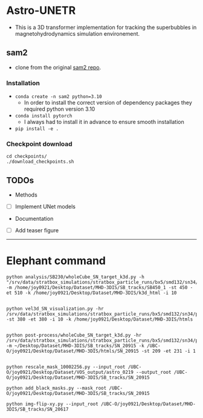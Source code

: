 # Astro-UNETR
- This is a 3D transformer implementation for tracking the superbubbles in magnetohydrodynamics simulation environement. 

## sam2 
- clone from the original [sam2 repo](https://github.com/facebookresearch/sam2).

### Installation
- `conda create -n sam2 python=3.10`
    - In order to install the correct version of dependency packages they required python version 3.10
- `conda install pytorch` 
    - I always had to install it in advance to ensure smooth installation
-  `pip install -e .`

### Checkpoint download
```
cd checkpoints/
./download_checkpoints.sh
```



## TODOs
- Methods
- [ ] Implement UNet models

- Documentation
- [ ] Add teaser figure

---------------------------------------------------------------------------
# Elephant command
```
python analysis/SB230/wholeCube_SN_target_k3d.py -h "/srv/data/stratbox_simulations/stratbox_particle_runs/bx5/smd132/sn34/pe300/4pc_resume/4pc" -m /home/joy0921/Desktop/Dataset/MHD-3DIS/SB_tracks/SB450_1 -st 450 -et 510 -k /home/joy0921/Desktop/Dataset/MHD-3DIS/k3d_html -i 10


python vel3d_SN_visualization.py -hr /srv/data/stratbox_simulations/stratbox_particle_runs/bx5/smd132/sn34/pe300/4pc_resume/4pc  -st 380 -et 380 -i 10 -k /home/joy0921/Desktop/Dataset/MHD-3DIS/htmls
    
    
python post-process/wholeCube_SN_target_k3d.py -hr /srv/data/stratbox_simulations/stratbox_particle_runs/bx5/smd132/sn34/pe300/4pc_resume/4pc -m ~/Desktop/Dataset/MHD-3DIS/SB_tracks/SN_20915 -k /UBC-O/joy0921/Desktop/Dataset/MHD-3DIS/htmls/SN_20915 -st 209 -et 231 -i 1    


python rescale_mask_10002256.py --input_root /UBC-O/joy0921/Desktop/Dataset/VOS_output/astro_0219 --output_root /UBC-O/joy0921/Desktop/Dataset/MHD-3DIS/SB_tracks/SN_20915

python add_black_masks.py --mask_root /UBC-O/joy0921/Desktop/Dataset/MHD-3DIS/SB_tracks/SN_20915

python img-flip-xy.py --input_root /UBC-O/joy0921/Desktop/Dataset/MHD-3DIS/SB_tracks/SN_20617
```
